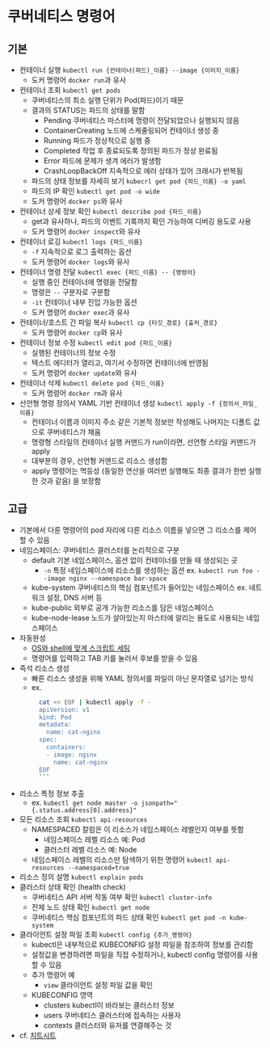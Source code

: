 # 쿠버네티스 명령어

## 기본
- 컨테이너 실행 `kubectl run {컨테이너(파드)_이름} --image {이미지_이름}`
    * 도커 명령어 `docker run`과 유사
- 컨테이너 조회 `kubectl get pods`
    * 쿠버네티스의 최소 실행 단위가 Pod(파드)이기 때문
    * 결과의 STATUS는 파드의 상태를 말함
        + Pending 쿠버네티스 마스터에 명령이 전달되었으나 실행되지 않음
        + ContainerCreating 노드에 스케줄링되어 컨테이너 생성 중
        + Running 파드가 정상적으로 실행 중
        + Completed 작업 후 종료되도록 정의된 파드가 정상 완료됨
        + Error 파드에 문제가 생겨 에러가 발생함
        + CrashLoopBackOff 지속적으로 에러 상태가 있어 크래시가 반복됨
    * 파드의 상태 정보를 자세히 보기 `kubecrl get pod {파드_이름} -o yaml`
    * 파드의 IP 확인 `kubectl get pod -o wide`
    * 도커 명령어 `docker ps`와 유사
- 컨테이너 상세 정보 확인 `kubectl describe pod {파드_이름}`
    * get과 유사하나, 파드의 이벤트 기록까지 확인 가능하여 디버깅 용도로 사용
    * 도커 명령어 `docker inspect`와 유사
- 컨테이너 로깅 `kubectl logs {파드_이름}`
    * `-f` 지속적으로 로그 출력하는 옵션
    * 도커 명령어 `docker logs`와 유사
- 컨테이너 명령 전달 `kubectl exec {파드_이름} -- {명령어}`
    * 실행 중인 컨테이너에 명령을 전달함
    * 명령은 `--` 구분자로 구분함
    * `-it` 컨테이너 내부 진입 가능한 옵션
    * 도커 명령어 `docker exec`과 유사
- 컨테이너/호스트 간 파일 복사 `kubectl cp {타깃_경로} {출처_경로}`
    * 도커 명령어 `docker cp`와 유사
- 컨테이너 정보 수정 `kubectl edit pod {파드_이름}`
    * 실행된 컨테이너의 정보 수정
    * 텍스트 에디터가 열리고, 여기서 수정하면 컨테이너에 반영됨
    * 도커 명령어 `docker update`와 유사
- 컨테이너 삭제 `kubectl delete pod {파드_이름}`
    * 도커 명령어 `docker rm`과 유사
- 선언형 명령 정의서 YAML 기반 컨테이너 생성 `kubectl apply -f {정의서_파일_이름}`
    * 컨테이너 이름과 이미지 주소 같은 기본적 정보만 작성해도 나머지는 디폴트 값으로 쿠버네티스가 채움
    * 명령형 스타일의 컨테이너 실행 커맨드가 run이라면, 선언형 스타일 커맨드가 apply
    * 대부분의 경우, 선언형 커맨드로 리소스 생성함
    * apply 명령어는 멱등성 (동일한 연산을 여러번 실행해도 최종 결과가 한번 실행한 것과 같음) 을 보장함

## 고급
- 기본에서 다룬 명령어의 pod 자리에 다른 리소스 이름을 넣으면 그 리소스를 제어할 수 있음
- 네임스페이스: 쿠버네티스 클러스터를 논리적으로 구분
    * default 기본 네임스페이스, 옵션 없이 컨테이너를 만들 때 생성되는 곳
        + `-n` 특정 네임스페이스에 리소스를 생성하는 옵션 ex. `kubectl run foo --image nginx --namespace bar-space`
    * kube-system 쿠버네티스의 핵심 컴포넌트가 들어있는 네임스페이스 ex. 네트워크 설정, DNS 서버 등
    * kube-public 외부로 공개 가능한 리소스를 담은 네임스페이스
    * kube-node-lease 노드가 살아있는지 마스터에 알리는 용도로 사용되는 네임스페이스
- 자동완성
    * [OS와 shell에 맞게 스크립트 세팅](https://kubernetes.io/docs/tasks/tools/install-kubectl-macos/#enable-shell-autocompletion)
    * 명령어를 입력하고 TAB 키를 눌러서 후보를 받을 수 있음
- 즉석 리소스 생성
    * 빠른 리소스 생성을 위해 YAML 정의서를 파일이 아닌 문자열로 넘기는 방식
    * ex. 
        ```bash
          cat << EOF | kubectl apply -f -
          apiVersion: v1
          kind: Pod
          metadata:
            name: cat-nginx
          spec:
            containers:
            - image: nginx
              name: cat-nginx
          EOF
          ```
- 리소스 특정 정보 추출
    * ex. `kubectl get node master -o jsonpath="{.status.address[0].address}"`
- 모든 리소스 조회 `kubectl api-resources`
    * NAMESPACED 칼럼은 이 리소스가 네임스페이스 레벨인지 여부를 뜻함
        + 네임스페이스 레벨 리소스 예: Pod
        + 클러스터 레벨 리소스 예: Node
    * 네임스페이스 레벨의 리소스만 탐색하기 위한 명령어 `kubectl api-resources --namespaced=true`
- 리소스 정의 설명 `kubectl explain pods`
- 클러스터 상태 확인 (health check)
    * 쿠버네티스 API 서버 작동 여부 확인 `kubectl cluster-info`
    * 전체 노드 상태 확인 `kubectl get node`
    * 쿠버네티스 핵심 컴포넌트의 파드 상태 확인 `kubectl get pod -n kube-system`
- 클라이언트 설정 파일 조회 `kubectl config {추가_명령어}`
    * kubectl은 내부적으로 KUBECONFIG 설정 파일을 참조하여 정보를 관리함
    * 설정값을 변경하려면 파일을 직접 수정하거나, kubectl config 명령어를 사용할 수 있음
    * 추가 명령어 예
        + `view` 클라이언트 설정 파일 값을 확인
    * KUBECONFIG 영역
        + clusters kubectl이 바라보는 클러스터 정보
        + users 쿠버네티스 클러스터에 접속하는 사용자
        + contexts 클러스터와 유저를 연결해주는 것
- cf. [치트시트](https://kubernetes.io/ko/docs/reference/kubectl/cheatsheet/)